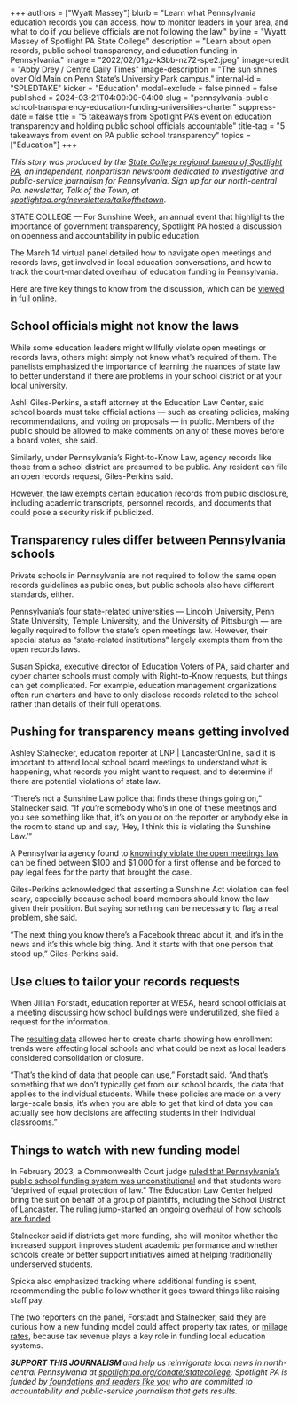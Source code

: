 +++
authors = ["Wyatt Massey"]
blurb = "Learn what Pennsylvania education records you can access, how to monitor leaders in your area, and what to do if you believe officials are not following the law."
byline = "Wyatt Massey of Spotlight PA State College"
description = "Learn about open records, public school transparency, and education funding in Pennsylvania."
image = "2022/02/01gz-k3bb-nz72-spe2.jpeg"
image-credit = "Abby Drey / Centre Daily Times"
image-description = "The sun shines over Old Main on Penn State’s University Park campus."
internal-id = "SPLEDTAKE"
kicker = "Education"
modal-exclude = false
pinned = false
published = 2024-03-21T04:00:00-04:00
slug = "pennsylvania-public-school-transparency-education-funding-universities-charter"
suppress-date = false
title = "5 takeaways from Spotlight PA’s event on education transparency and holding public school officials accountable"
title-tag = "5 takeaways from event on PA public school transparency"
topics = ["Education"]
+++

<em>This story was produced by the </em><a href="https://www.spotlightpa.org/statecollege"><em>State College regional bureau of Spotlight PA</em></a><em>, an independent, nonpartisan newsroom dedicated to investigative and public-service journalism for Pennsylvania. Sign up for our north-central Pa. newsletter, Talk of the Town, at </em><a href="https://www.spotlightpa.org/newsletters/talkofthetown"><em>spotlightpa.org/newsletters/talkofthetown</em></a>.<em></em>

STATE COLLEGE — For Sunshine Week, an annual event that highlights the importance of government transparency, Spotlight PA hosted a discussion on openness and accountability in public education.

The March 14 virtual panel detailed how to navigate open meetings and records laws, get involved in local education conversations, and how to track the court-mandated overhaul of education funding in Pennsylvania.

Here are five key things to know from the discussion, which can be <a href="https://www.spotlightpa.org/statecollege/2024/03/pennsylvania-education-public-schools-universities-transparency-sunshine-week/">viewed in full online</a>.

<script src="https://www.spotlightpa.org/embed.js" async></script><div data-spl-embed-version="1" data-spl-src="https://www.spotlightpa.org/embeds/newsletter/?cta=Sign%20up%20for%20our%20new%20regional%20newsletter%2C%20%3Cb%3ETalk%20of%20the%20Town%3C%2Fb%3E%2C%20and%20get%20all%20the%20news%20and%20notes%20from%20State%20College%20and%20north-central%20PA.&button=Sign%20Up%20Now&preselect=state_college&eyebrow=DON'T%20MISS%20A%20BEAT"></div>

## School officials might not know the laws

While some education leaders might willfully violate open meetings or records laws, others might simply not know what’s required of them. The panelists emphasized the importance of learning the nuances of state law to better understand if there are problems in your school district or at your local university.

Ashli Giles-Perkins, a staff attorney at the Education Law Center, said school boards must take official actions — such as creating policies, making recommendations, and voting on proposals — in public. Members of the public should be allowed to make comments on any of these moves before a board votes, she said.

Similarly, under Pennsylvania’s Right-to-Know Law, agency records like those from a school district are presumed to be public. Any resident can file an open records request, Giles-Perkins said.

However, the law exempts certain education records from public disclosure, including academic transcripts, personnel records, and documents that could pose a security risk if publicized.

## Transparency rules differ between Pennsylvania schools

Private schools in Pennsylvania are not required to follow the same open records guidelines as public ones, but public schools also have different standards, either.

Pennsylvania’s four state-related universities — Lincoln University, Penn State University, Temple University, and the University of Pittsburgh — are legally required to follow the state’s open meetings law. However, their special status as “state-related institutions” largely exempts them from the open records laws.

Susan Spicka, executive director of Education Voters of PA, said charter and cyber charter schools must comply with Right-to-Know requests, but things can get complicated. For example, education management organizations often run charters and have to only disclose records related to the school rather than details of their full operations.

## Pushing for transparency means getting involved

Ashley Stalnecker, education reporter at LNP | LancasterOnline, said it is important to attend local school board meetings to understand what is happening, what records you might want to request, and to determine if there are potential violations of state law.

“There’s not a Sunshine Law police that finds these things going on,” Stalnecker said. “If you’re somebody who’s in one of these meetings and you see something like that, it’s on you or on the reporter or anybody else in the room to stand up and say, ‘Hey, I think this is violating the Sunshine Law.’”

A Pennsylvania agency found to <a href="https://www.openrecords.pa.gov/SunshineAct.cfm">knowingly violate the open meetings law</a> can be fined between $100 and $1,000 for a first offense and be forced to pay legal fees for the party that brought the case.

Giles-Perkins acknowledged that asserting a Sunshine Act violation can feel scary, especially because school board members should know the law given their position. But saying something can be necessary to flag a real problem, she said.

“The next thing you know there’s a Facebook thread about it, and it’s in the news and it’s this whole big thing. And it starts with that one person that stood up,” Giles-Perkins said.

<script src="https://www.spotlightpa.org/embed.js" async></script><div data-spl-embed-version="1" data-spl-src="https://www.spotlightpa.org/embeds/donate/"></div>

## Use clues to tailor your records requests

When Jillian Forstadt, education reporter at WESA, heard school officials at a meeting discussing how school buildings were underutilized, she filed a request for the information.

The <a href="https://www.wesa.fm/education/2024-01-24/pittsburgh-school-buildings-vacant">resulting data</a> allowed her to create charts showing how enrollment trends were affecting local schools and what could be next as local leaders considered consolidation or closure.

“That’s the kind of data that people can use,” Forstadt said. “And that’s something that we don’t typically get from our school boards, the data that applies to the individual students. While these policies are made on a very large-scale basis, it’s when you are able to get that kind of data you can actually see how decisions are affecting students in their individual classrooms.”

## Things to watch with new funding model

In February 2023, a Commonwealth Court judge <a href="https://penncapital-star.com/education/a-judge-declared-pa-s-k-12-public-school-funding-system-unconstitutional-what-comes-next/">ruled that Pennsylvania’s public school funding system was unconstitutional</a> and that students were “deprived of equal protection of law.” The Education Law Center helped bring the suit on behalf of a group of plaintiffs, including the School District of Lancaster. The ruling jump-started an <a href="https://www.chalkbeat.org/philadelphia/2024/01/11/pennsylvania-commission-makes-education-fundingoverhaul-proposals/">ongoing overhaul of how schools are funded</a>.

Stalnecker said if districts get more funding, she will monitor whether the increased support improves student academic performance and whether schools create or better support initiatives aimed at helping traditionally underserved students.

Spicka also emphasized tracking where additional funding is spent, recommending the public follow whether it goes toward things like raising staff pay.

The two reporters on the panel, Forstadt and Stalnecker, said they are curious how a new funding model could affect property tax rates, or <a href="https://whyy.org/articles/what-is-a-millage-rate-and-how-does-it-affect-school-funding/">millage rates</a>, because tax revenue plays a key role in funding local education systems.

<strong><em>SUPPORT THIS JOURNALISM </em></strong><em>and help us reinvigorate local news in north-central Pennsylvania at </em><a href="http://spotlightpa.org/donate/statecollege"><em>spotlightpa.org/donate/statecollege</em></a><em>. Spotlight PA is funded by </em><a href="https://www.spotlightpa.org/support"><em>foundations and readers like you</em></a><em> who are committed to accountability and public-service journalism that gets results.</em>

